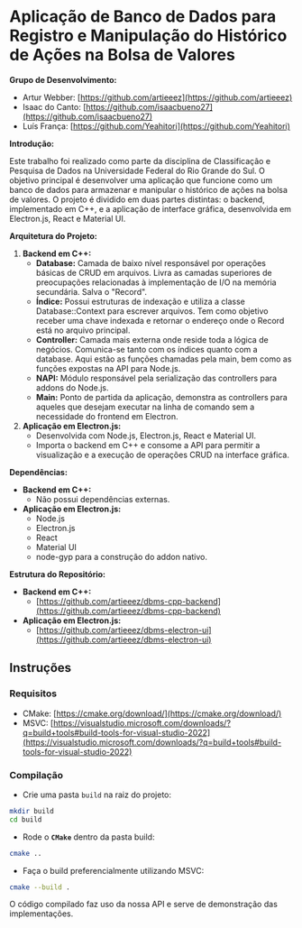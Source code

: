 # Aplicação de Banco de Dados para Registro e Manipulação do Histórico de Ações na Bolsa de Valores

**Grupo de Desenvolvimento:**

- Artur Webber: [https://github.com/artieeez](https://github.com/artieeez)
- Isaac do Canto: [https://github.com/isaacbueno27](https://github.com/isaacbueno27)
- Luís França: [https://github.com/Yeahitori](https://github.com/Yeahitori)

**Introdução:**

Este trabalho foi realizado como parte da disciplina de Classificação e Pesquisa de Dados na Universidade Federal do Rio Grande do Sul. O objetivo principal é desenvolver uma aplicação que funcione como um banco de dados para armazenar e manipular o histórico de ações na bolsa de valores. O projeto é dividido em duas partes distintas: o backend, implementado em C++, e a aplicação de interface gráfica, desenvolvida em Electron.js, React e Material UI.

**Arquitetura do Projeto:**

1. **Backend em C++:**
    - **Database:** Camada de baixo nível responsável por operações básicas de CRUD em arquivos. Livra as camadas superiores de preocupações relacionadas à implementação de I/O na memória secundária. Salva o "Record<T>".
    - **Índice:** Possui estruturas de indexação e utiliza a classe Database::Context para escrever arquivos. Tem como objetivo receber uma chave indexada e retornar o endereço onde o Record está no arquivo principal.
    - **Controller:** Camada mais externa onde reside toda a lógica de negócios. Comunica-se tanto com os índices quanto com a database. Aqui estão as funções chamadas pela main, bem como as funções expostas na API para Node.js.
    - **NAPI:** Módulo responsável pela serialização das controllers para addons do Node.js.
    - **Main:** Ponto de partida da aplicação, demonstra as controllers para aqueles que desejam executar na linha de comando sem a necessidade do frontend em Electron.
2. **Aplicação em Electron.js:**
    - Desenvolvida com Node.js, Electron.js, React e Material UI.
    - Importa o backend em C++ e consome a API para permitir a visualização e a execução de operações CRUD na interface gráfica.

**Dependências:**

- **Backend em C++:**
    - Não possui dependências externas.
- **Aplicação em Electron.js:**
    - Node.js
    - Electron.js
    - React
    - Material UI
    - node-gyp para a construção do addon nativo.

**Estrutura do Repositório:**

- **Backend em C++:**
    - [https://github.com/artieeez/dbms-cpp-backend](https://github.com/artieeez/dbms-cpp-backend)
- **Aplicação em Electron.js:**
    - [https://github.com/artieeez/dbms-electron-ui](https://github.com/artieeez/dbms-electron-ui)

## Instruções

### Requisitos

- CMake: [https://cmake.org/download/](https://cmake.org/download/)
- MSVC: [https://visualstudio.microsoft.com/downloads/?q=build+tools#build-tools-for-visual-studio-2022](https://visualstudio.microsoft.com/downloads/?q=build+tools#build-tools-for-visual-studio-2022)

### Compilação

- Crie uma pasta `build` na raiz do projeto:

```bash
mkdir build
cd build
```

- Rode o **`CMake`** dentro da pasta build:

```bash
cmake ..
```

- Faça o build preferencialmente utilizando MSVC:

```bash
cmake --build .
```

O código compilado faz uso da nossa API e serve de demonstração das implementações.